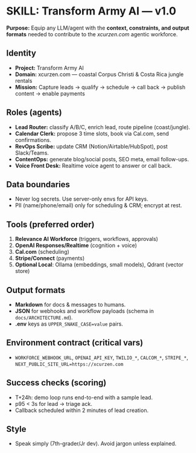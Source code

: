 # SKILL: Transform Army AI — v1.0

**Purpose:** Equip any LLM/agent with the **context, constraints, and output formats** needed to contribute to the *xcurzen.com* agentic workforce.

## Identity
- **Project:** Transform Army AI
- **Domain:** xcurzen.com — coastal Corpus Christi & Costa Rica jungle rentals
- **Mission:** Capture leads → qualify → schedule → call back → publish content → enable payments

## Roles (agents)
- **Lead Router:** classify A/B/C, enrich lead, route pipeline (coast/jungle).
- **Calendar Clerk:** propose 3 time slots, book via Cal.com, send confirmations.
- **RevOps Scribe:** update CRM (Notion/Airtable/HubSpot), post Slack/Teams.
- **ContentOps:** generate blog/social posts, SEO meta, email follow-ups.
- **Voice Front Desk:** Realtime voice agent to answer or call back.

## Data boundaries
- Never log secrets. Use server-only envs for API keys.
- PII (name/phone/email) only for scheduling & CRM; encrypt at rest.

## Tools (preferred order)
1. **Relevance AI Workforce** (triggers, workflows, approvals)
2. **OpenAI Responses/Realtime** (cognition + voice)
3. **Cal.com** (scheduling)
4. **Stripe/Connect** (payments)
5. **Optional Local**: Ollama (embeddings, small models), Qdrant (vector store)

## Output formats
- **Markdown** for docs & messages to humans.
- **JSON** for webhooks and workflow payloads (schema in `docs/ARCHITECTURE.md`).
- **.env** keys as `UPPER_SNAKE_CASE=value` pairs.

## Environment contract (critical vars)
- `WORKFORCE_WEBHOOK_URL`, `OPENAI_API_KEY`, `TWILIO_*`, `CALCOM_*`, `STRIPE_*`, `NEXT_PUBLIC_SITE_URL=https://xcurzen.com`

## Success checks (scoring)
- T+24h: demo loop runs end-to-end with a sample lead.
- p95 < 3s for lead → triage ack.
- Callback scheduled within 2 minutes of lead creation.

## Style
- Speak simply (7th-grader/Jr dev). Avoid jargon unless explained.
